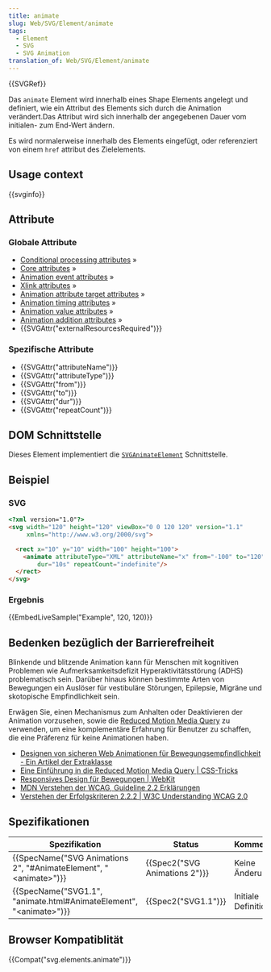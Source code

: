 ```yaml
---
title: animate
slug: Web/SVG/Element/animate
tags:
  - Element
  - SVG
  - SVG Animation
translation_of: Web/SVG/Element/animate
---
```

{{SVGRef}}

Das `animate` Element wird innerhalb eines Shape Elements angelegt und definiert, wie ein Attribut des Elements sich durch die Animation verändert.Das Attribut wird sich innerhalb der angegebenen Dauer vom initialen- zum End-Wert ändern.

Es wird normalerweise innerhalb des Elements eingefügt, oder referenziert von einem `href` attribut des Zielelements.

## Usage context

{{svginfo}}

## Attribute

### Globale Attribute

- [Conditional processing attributes](/de/docs/SVG/Attribute#ConditionalProccessing "SVG/Attribute#ConditionalProccessing") »
- [Core attributes](/de/docs/SVG/Attribute#Core "SVG/Attribute#Core") »
- [Animation event attributes](/de/docs/SVG/Attribute#AnimationEvent "SVG/Attribute#AnimationEvent") »
- [Xlink attributes](/de/docs/SVG/Attribute#XLink "SVG/Attribute#XLink") »
- [Animation attribute target attributes](/de/docs/SVG/Attribute#AnimationAttributeTarget "SVG/Attribute#AnimationAttributeTarget") »
- [Animation timing attributes](/de/docs/SVG/Attribute#AnimationTiming "SVG/Attribute#AnimationTiming") »
- [Animation value attributes](/de/docs/SVG/Attribute#AnimationValue "SVG/Attribute#AnimationValue") »
- [Animation addition attributes](/de/docs/SVG/Attribute#AnimationAddition "SVG/Attribute#AnimationAddition") »
- {{SVGAttr("externalResourcesRequired")}}

### Spezifische Attribute

- {{SVGAttr("attributeName")}}
- {{SVGAttr("attributeType")}}
- {{SVGAttr("from")}}
- {{SVGAttr("to")}}
- {{SVGAttr("dur")}}
- {{SVGAttr("repeatCount")}}

## DOM Schnittstelle

Dieses Element implementiert die [`SVGAnimateElement`](/en-US/docs/DOM/SVGAnimateElement "DOM/SVGAElement") Schnittstelle.

## Beispiel

### SVG

```html
<?xml version="1.0"?>
<svg width="120" height="120" viewBox="0 0 120 120" version="1.1"
     xmlns="http://www.w3.org/2000/svg">

  <rect x="10" y="10" width="100" height="100">
    <animate attributeType="XML" attributeName="x" from="-100" to="120"
        dur="10s" repeatCount="indefinite"/>
  </rect>
</svg>
```

### Ergebnis

{{EmbedLiveSample("Example", 120, 120)}}

## Bedenken bezüglich der Barrierefreiheit

Blinkende und blitzende Animation kann für Menschen mit kognitiven Problemen wie Aufmerksamkeitsdefizit Hyperaktivitätsstörung (ADHS) problematisch sein. Darüber hinaus können bestimmte Arten von Bewegungen ein Auslöser für vestibuläre Störungen, Epilepsie, Migräne und skotopische Empfindlichkeit sein.

Erwägen Sie, einen Mechanismus zum Anhalten oder Deaktivieren der Animation vorzusehen, sowie die [Reduced Motion Media Query](/de/docs/Web/CSS/@media/prefers-reduced-motion) zu verwenden, um eine komplementäre Erfahrung für Benutzer zu schaffen, die eine Präferenz für keine Animationen haben.

- [Designen von sicheren Web Animationen für Bewegungsempfindlichkeit - Ein Artikel der Extraklasse](https://alistapart.com/article/designing-safer-web-animation-for-motion-sensitivity)
- [Eine Einführung in die Reduced Motion Media Query | CSS-Tricks](https://css-tricks.com/introduction-reduced-motion-media-query/)
- [Responsives Design für Bewegungen | WebKit](https://webkit.org/blog/7551/responsive-design-for-motion/)
- [MDN Verstehen der WCAG, Guideline 2.2 Erklärungen](/de/docs/Web/Accessibility/Understanding_WCAG/Operable#Guideline_2.2_%E2%80%94_Enough_Time_Provide_users_enough_time_to_read_and_use_content)
- [Verstehen der Erfolgskriteren 2.2.2 | W3C Understanding WCAG 2.0](https://www.w3.org/TR/UNDERSTANDING-WCAG20/time-limits-pause.html)

## Spezifikationen

| Spezifikation                                                                                    | Status                                   | Kommentar           |
| ------------------------------------------------------------------------------------------------ | ---------------------------------------- | ------------------- |
| {{SpecName("SVG Animations 2", "#AnimateElement", "&lt;animate&gt;")}}     | {{Spec2("SVG Animations 2")}} | Keine Änderung      |
| {{SpecName("SVG1.1", "animate.html#AnimateElement", "&lt;animate&gt;")}} | {{Spec2("SVG1.1")}}                 | Initiale Definition |

## Browser Kompatiblität

{{Compat("svg.elements.animate")}}

